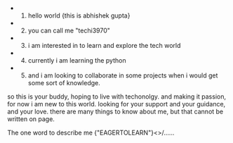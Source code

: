 - 1. hello world {this is abhishek gupta}
- 2. you can call me "techi3970"
- 3. i am interested in to learn and explore the tech world 
- 4. currently i am learning the python 
- 5. and i am looking to collaborate in some projects when i would get some sort of knowledge.

so this is your buddy, hoping to live with techonolgy. and making it passion, for now i am new to this world. 
looking for your support and your guidance, and your love.
there are many things to know about me, but that cannot be written on page. 

The one word to describe me {"EAGERTOLEARN"}<>/......
